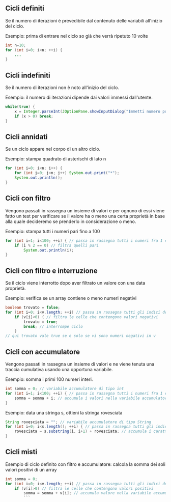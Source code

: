## Cicli definiti

Se il numero di iterazioni è prevedibile dal contenuto delle variabili all'inizio del ciclo.

Esempio: prima di entrare nel ciclo so già che verrà ripetuto 10 volte
```java
int n=10;
for (int i=0; i<n; ++i) {
    ...
}

```
## Cicli indefiniti

Se il numero di iterazioni non è noto all'inizio del ciclo.

Esempio: il numero di iterazioni dipende dai valori immessi dall'utente.
```java
while(true) {
    x = Integer.parseInt(JOptionPane.showInputDialog("Immetti numero positivo"));
    if (x > 0) break;
}

```
## Cicli annidati

Se un ciclo appare nel corpo di un altro ciclo.

Esempio: stampa quadrato di asterischi di lato n
```java
for (int i=0; i<n; i++) {
    for (int j=0; j<n; j++) System.out.print("*");
    System.out.println();
}

```
## Cicli con filtro

Vengono passati in rassegna un insieme di valori e per ognuno di essi viene fatto un test per verificare se il valore ha o meno una certa proprietà in base alla quale decideremo se prenderlo in considerazione o meno.

Esempio: stampa tutti i numeri pari fino a 100
```java
for (int i=1; i<100; ++i) { // passa in rassegna tutti i numeri fra 1 e 100
    if (i % 2 == 0) // filtra quelli pari
        System.out.println(i);
}

```
## Cicli con filtro e interruzione

Se il ciclo viene interrotto dopo aver filtrato un valore con una data proprietà.

Esempio: verifica se un array contiene o meno numeri negativi
```java
boolean trovato = false;
for (int i=0; i<v.length; ++i) // passa in rassegna tutti gli indici dell'array v
    if (v[i]<0) { // filtra le celle che contengono valori negativi
        trovato = true;
        break; // interrompe ciclo
    }
// qui trovato vale true se e solo se vi sono numeri negativi in v

```
## Cicli con accumulatore

Vengono passati in rassegna un insieme di valori e ne viene tenuta una traccia cumulativa usando una opportuna variabile.

Esempio: somma i primi 100 numeri interi.
```java
int somma = 0; // variabile accumulatore di tipo int
for (int i=1; i<100; ++i) { // passa in rassegna tutti i numeri fra 1 e 100
    somma = somma + i; // accumula i valori nella variabile accumulatore
}

```
Esempio: data una stringa s, ottieni la stringa rovesciata
```java
String rovesciata = ""; // variabile accumulatore di tipo String
for (int i=0; i<s.length(); ++i) { // passa in rassegna tutti gli indici dei caratteri di s
    rovesciata = s.substring(i, i+1) + rovesciata; // accumula i caratteri in testa all'accumulatore
}

```
## Cicli misti

Esempio di ciclo definito con filtro e accumulatore: calcola la somma dei soli valori positivi di un array

```java
int somma = 0;
for (int i=0; i<v.length; ++i) // passa in rassegna tutti gli indici dell'array v
    if (v[i]>0) // filtra le celle che contengono valori positivi
        somma = somma + v[i]; // accumula valore nella variabile accumulatore
        ```